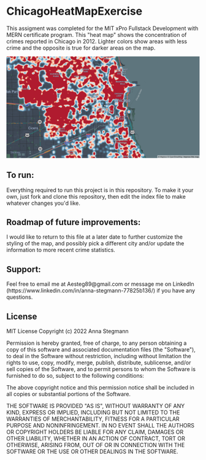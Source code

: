 # ChicagoHeatMapExercise
This assigment was completed for the MIT xPro Fullstack Development with MERN certificate program. This "heat map" shows the concentration of crimes reported in Chicago in 2012. Lighter colors show areas with less crime and the opposite is true for darker areas on the map. 

<img src="HeatMap.png" alt="Photo of Chicago Heat Map project" title="Chicago Heat Map">

<h2>To run:</h2>
Everything required to run this project is in this repository. To make it your own, just fork and clone this repository, then edit the index file to make whatever changes you'd like. 

<h2>Roadmap of future improvements:</h2>
I would like to return to this file at a later date to further customize the styling of the map, and possibly pick a different city and/or update the information to more recent crime statistics. 
 
<h2>Support:</h2>
Feel free to email me at Aesteg89@gmail.com or message me on LinkedIn (https://www.linkedin.com/in/anna-stegmann-77825b136/) if you have any questions. 

<h2>License</h2>
MIT License
Copyright (c) 2022 Anna Stegmann

Permission is hereby granted, free of charge, to any person obtaining a copy of this software and associated documentation files (the "Software"), to deal in the Software without restriction, including without limitation the rights to use, copy, modify, merge, publish, distribute, sublicense, and/or sell copies of the Software, and to permit persons to whom the Software is furnished to do so, subject to the following conditions:

The above copyright notice and this permission notice shall be included in all copies or substantial portions of the Software.

THE SOFTWARE IS PROVIDED "AS IS", WITHOUT WARRANTY OF ANY KIND, EXPRESS OR IMPLIED, INCLUDING BUT NOT LIMITED TO THE WARRANTIES OF MERCHANTABILITY, FITNESS FOR A PARTICULAR PURPOSE AND NONINFRINGEMENT. IN NO EVENT SHALL THE AUTHORS OR COPYRIGHT HOLDERS BE LIABLE FOR ANY CLAIM, DAMAGES OR OTHER LIABILITY, WHETHER IN AN ACTION OF CONTRACT, TORT OR OTHERWISE, ARISING FROM, OUT OF OR IN CONNECTION WITH THE SOFTWARE OR THE USE OR OTHER DEALINGS IN THE SOFTWARE.
